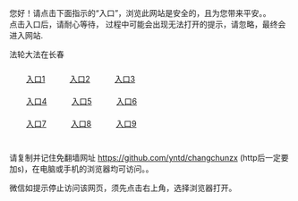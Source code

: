 您好！请点击下面指示的“入口”，浏览此网站是安全的，且为您带来平安。。 <br/>
点击入口后，请耐心等待， 过程中可能会出现无法打开的提示，请忽略，最终会进入网站. </br>

法轮大法在长春<br/>
<div style="padding:10px"><a style="margin:20px" target="_blank" href="https://d2ffsxs6s9orwy.cloudfront.net/2Qpsp?ocaiwgrm" id="ccLink1" rel="nofollow">入口1</a> <a target="_blank" style="margin:20px" href="https://d1smixr02ekvdz.cloudfront.net/2Qpsp?rvzjvbad" id="ccLink2" rel="nofollow">入口2</a> <a style="margin:20px" target="_blank" href="https://dulp4l6tygc8u.cloudfront.net/2Qpsp?njfdvxnw" id="ccLink3" rel="nofollow">入口3</a></div>

<div style="padding:10px" ><a style="margin:20px" target="_blank" href="https://d2ffsxs6s9orwy.cloudfront.net/2Qpsp?ocaiwgrm" id="ccLink4" rel="nofollow">入口4</a> <a style="margin:20px" href="https://d1smixr02ekvdz.cloudfront.net/2Qpsp?rvzjvbad" target="_blank" id="ccLink5" rel="nofollow">入口5</a> <a style="margin:20px" href="https://dulp4l6tygc8u.cloudfront.net/2Qpsp?njfdvxnw" target="_blank" id="ccLink6" rel="nofollow">入口6</a></div>

<div style="padding:10px"><a style="margin:20px" target="_blank" href="https://d2ffsxs6s9orwy.cloudfront.net/2Qpsp?ocaiwgrm" id="ccLink7" rel="nofollow">入口7</a> <a style="margin:20px" href="https://d1smixr02ekvdz.cloudfront.net/2Qpsp?rvzjvbad" target="_blank" id="ccLink8" rel="nofollow">入口8</a> <a style="margin:20px" target="_blank" href="https://dulp4l6tygc8u.cloudfront.net/2Qpsp?njfdvxnw" id="ccLink9" rel="nofollow">入口9</a></div>

<br/>



请复制并记住免翻墙网址 https://github.com/yntd/changchunzx (http后一定要加s)，在电脑或手机的浏览器均可访问。。<br/>

微信如提示停止访问该网页，须先点击右上角，选择浏览器打开。
